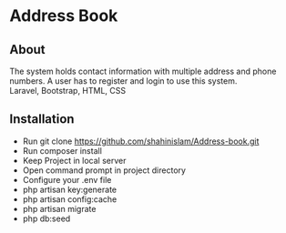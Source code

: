 # Address Book

## About
The system holds contact information with multiple address and phone numbers. A user has to
register and login to use this system. <br/>
Laravel, Bootstrap, HTML, CSS

## Installation
- Run git clone https://github.com/shahinislam/Address-book.git <br/>
- Run composer install <br/>
- Keep Project in local server <br/>
- Open command prompt in project directory <br/>
- Configure your .env file <br/>
- php artisan key:generate <br/>
- php artisan config:cache <br/>
- php artisan migrate <br/>
- php db:seed <br/>
  


